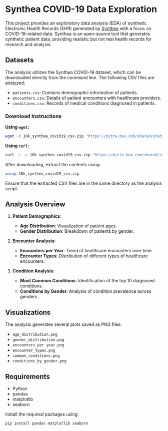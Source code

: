 # Synthea COVID-19 Data Exploration

This project provides an exploratory data analysis (EDA) of synthetic Electronic Health Records (EHR) generated by [Synthea](https://github.com/synthetichealth/synthea) with a focus on COVID-19-related data.
Synthea is an open-source tool that generates synthetic patient data, providing realistic but not real health records for research and analysis.

## Datasets

The analysis utilizes the Synthea COVID-19 dataset, which can be downloaded directly from the command line. The following CSV files are analyzed:

- `patients.csv`: Contains demographic information of patients.
- `encounters.csv`: Details of patient encounters with healthcare providers.
- `conditions.csv`: Records of medical conditions diagnosed in patients.

### Download Instructions

**Using `wget`:**

```bash
wget -O 10k_synthea_covid19_csv.zip "https://mitre.box.com/shared/static/9iglv8kbs1pfi7z8phjl9sbpjk08spze.zip"
```

**Using `curl`:**

```bash
curl -L -o 10k_synthea_covid19_csv.zip "https://mitre.box.com/shared/static/9iglv8kbs1pfi7z8phjl9sbpjk08spze.zip"
```

After downloading, extract the contents using:

```bash
unzip 10k_synthea_covid19_csv.zip
```

Ensure that the extracted CSV files are in the same directory as the analysis script.

## Analysis Overview

1. **Patient Demographics**:
   - **Age Distribution**: Visualization of patient ages.
   - **Gender Distribution**: Breakdown of patients by gender.

2. **Encounter Analysis**:
   - **Encounters per Year**: Trend of healthcare encounters over time.
   - **Encounter Types**: Distribution of different types of healthcare encounters.

3. **Condition Analysis**:
   - **Most Common Conditions**: Identification of the top 10 diagnosed conditions.
   - **Conditions by Gender**: Analysis of condition prevalence across genders.

## Visualizations

The analysis generates several plots saved as PNG files:

- `age_distribution.png`
- `gender_distribution.png`
- `encounters_per_year.png`
- `encounter_types.png`
- `common_conditions.png`
- `conditions_by_gender.png`

## Requirements

- Python 
- pandas
- matplotlib
- seaborn

Install the required packages using:

```bash
pip install pandas matplotlib seaborn
